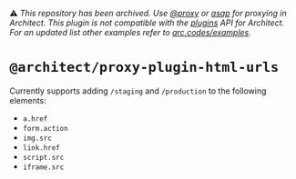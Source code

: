 ⚠️ *This repository has been archived. Use [@proxy](https://arc.codes/docs/en/reference/app.arc/proxy) or [asap](https://arc.codes/docs/en/reference/runtime/node.js#%40architect%2Fasap) for proxying in Architect. This plugin is not compatible with the [plugins](https://arc.codes/docs/en/guides/extend/plugins) API for Architect. For an updated list other examples refer to [arc.codes/examples](https://arc.codes/examples).*

# `@architect/proxy-plugin-html-urls`

Currently supports adding `/staging` and `/production` to the following elements:

- `a.href`
- `form.action`
- `img.src`
- `link.href`
- `script.src`
- `iframe.src`
